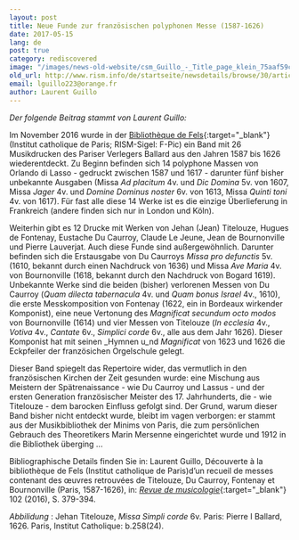 ```yaml
---
layout: post
title: Neue Funde zur französischen polyphonen Messe (1587-1626)
date: 2017-05-15
lang: de
post: true
category: rediscovered
image: "/images/news-old-website/csm_Guillo_-_Title_page_klein_75aaf59cd6.jpg"
old_url: http://www.rism.info/de/startseite/newsdetails/browse/30/article/64/new-findings-on-french-polyphonic-masses-1587-1626.html
email: lguillo223@orange.fr
author: Laurent Guillo
---
```


_Der folgende Beitrag stammt von Laurent Guillo:_

Im November 2016 wurde in der [Bibliothèque de Fels](http://www.icp.fr/){:target="_blank"} (Institut catholique de Paris; RISM-Sigel: F-Pic) ein Band mit 26 Musikdrucken des Pariser Verlegers Ballard aus den Jahren 1587 bis 1626 wiederentdeckt. Zu Beginn befinden sich 14 polyphone Massen von Orlando di Lasso - gedruckt zwischen 1587 und 1617 - darunter fünf bisher unbekannte Ausgaben (Missa _Ad placitum_ 4v. und _Dic Domina_ 5v. von 1607, Missa _Jager_ 4v. und _Domine Dominus noster_ 6v. von 1613, Missa _Quinti toni_ 4v. von 1617). Für fast alle diese 14 Werke ist es die einzige Überlieferung in Frankreich (andere finden sich nur in London und Köln).

Weiterhin gibt es 12 Drucke mit Werken von Jehan (Jean) Titelouze, Hugues de Fontenay, Eustache Du Caurroy, Claude Le Jeune, Jean de Bournonville und Pierre Lauverjat. Auch diese Funde sind außergewöhnlich. Darunter befinden sich die Erstausgabe von Du Caurroys _Missa pro defunctis_ 5v. (1610, bekannt durch einen Nachdruck von 1636) und Missa _Ave Maria_ 4v. von Bournonville (1618, bekannt durch den Nachdruck von Bogard 1619). Unbekannte Werke sind die beiden (bisher) verlorenen Messen von Du Caurroy (_Quam dilecta tabernacula_ 4v. und _Quam bonus Israel_ 4v., 1610), die erste Messkomposition von Fontenay (1622, ein in Bordeaux wirkender Komponist), eine neue Vertonung des _Magnificat secundum octo modos_ von Bournonville (1614) und vier Messen von Titelouze (_In ecclesia_ 4v., _Votiva_ 4v., _Cantate_ 6v., _Simplici corde_ 6v., alle aus dem Jahr 1626). Dieser Komponist hat mit seinen _Hymnen u_nd _Magnificat_ von 1623 und 1626 die Eckpfeiler der französichen Orgelschule gelegt.

Dieser Band spiegelt das Repertoire wider, das vermutlich in den französischen Kirchen der Zeit gesunden wurde: eine Mischung aus Meistern der Spätrenaissance - wie Du Caurroy und Lassus - und der ersten Generation französischer Meister des 17. Jahrhunderts, die - wie Titelouze - dem barocken Einfluss gefolgt sind. Der Grund, warum dieser Band bisher nicht entdeckt wurde, bleibt im vagen verborgen: er stammt aus der Musikbibliothek der Minims von Paris, die zum persönlichen Gebrauch des Theoretikers Marin Mersenne eingerichtet wurde und 1912 in die Bibliothek überging ...

Bibliographische Details finden Sie in: Laurent Guillo, Découverte à la bibliothèque de Fels (Institut catholique de Paris)d’un recueil de messes contenant des œuvres retrouvées de Titelouze, Du Caurroy, Fontenay et Bournonville (Paris, 1587-1626), in: [_Revue de musicologie_](http://www.sfmusicologie.fr/index.php?id=64){:target="_blank"} 102 (2016), S. 379-394.

_Abbilidung_ : Jehan Titelouze, _Missa Simpli corde_ 6v. Paris: Pierre I Ballard, 1626. Paris, Institut Catholique: b.258(24).
